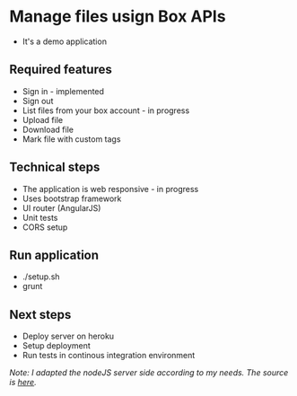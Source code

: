 # Manage files usign Box APIs
 * It's a demo application

## Required features
  * Sign in - implemented
  * Sign out
  * List files from your box account - in progress
  * Upload file
  * Download file
  * Mark file with custom tags

## Technical steps
  * The application is web responsive - in progress
  * Uses bootstrap framework
  * UI router (AngularJS)
  * Unit tests
  * CORS setup

## Run application
  * ./setup.sh
  * grunt

## Next steps
  * Deploy server on heroku
  * Setup deployment
  * Run tests in continous integration environment

*Note: I adapted the nodeJS server side according to my needs. The source is [here](https://github.com/cydneymikel/node-box-sdk).*
